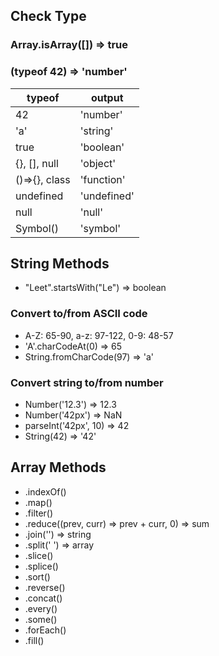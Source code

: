 ## Check Type

### Array.isArray([]) => true

### (typeof 42) => 'number'

| typeof        | output      |
| ------------- | ----------- |
| 42            | 'number'    |
| 'a'           | 'string'    |
| true          | 'boolean'   |
| {}, [], null  | 'object'    |
| ()=>{}, class | 'function'  |
| undefined     | 'undefined' |
| null          | 'null'      |
| Symbol()      | 'symbol'    |

## String Methods

- "Leet".startsWith("Le") => boolean

### Convert to/from ASCII code

- A-Z: 65-90, a-z: 97-122, 0-9: 48-57
- 'A'.charCodeAt(0) => 65
- String.fromCharCode(97) => 'a'

### Convert string to/from number

- Number('12.3') => 12.3
- Number('42px') => NaN
- parseInt('42px', 10) => 42
- String(42) => '42'

## Array Methods

- .indexOf()
- .map()
- .filter()
- .reduce((prev, curr) => prev + curr, 0) => sum
- .join('') => string
- .split(' ') => array
- .slice()
- .splice()
- .sort()
- .reverse()
- .concat()
- .every()
- .some()
- .forEach()
- .fill()
